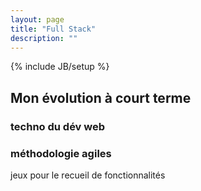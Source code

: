 ```yaml
---
layout: page
title: "Full Stack"
description: ""
---
```

{% include JB/setup %}

## Mon évolution à court terme

### techno du dév web

### méthodologie agiles

jeux pour le recueil de fonctionnalités



